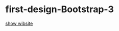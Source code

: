 # first-design-Bootstrap-3

[show wibsite](https://taha-abdelmonim.github.io/first-design-Bootstrap-3/)
